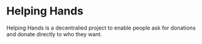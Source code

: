 # Helping Hands

Helping Hands is a decentralied project to enable people ask for donations and donate directly to who they want.
